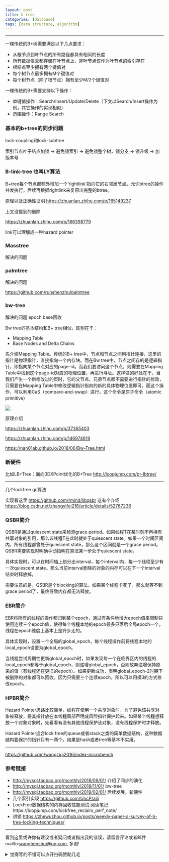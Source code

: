 ```yaml
---
layout: post
title: b-tree
categories: [database]
tags: [data structure, algorithm]
---
```



---



一棵传统的B+树需要满足以下几点要求：

- 从根节点到叶节点的所有路径都具有相同的长度
- 所有数据信息都存储在叶节点上，非叶节点仅作为叶节点的索引存在
- 根结点至少拥有两个键值对
- 每个树节点最多拥有M个键值对
- 每个树节点（除了根节点）拥有至少M/2个键值对

一棵传统的B+需要支持以下操作：

- 单键值操作：Search/Insert/Update/Delete（下文以Search/Insert操作为例，其它操作的实现相似）
- 范围操作：Range Search



### 基本的b+tree的同步问题

lock-coupling和lock-subtree

索引节点叶子结点加锁 -> 避免锁索引 -> 避免锁整个树，锁分支 -> 锁升级  -> 加版本号

### B-link-tree 也叫LY算法

B+tree每个节点都额外增加一个‘rightlink’指向它的右邻居节点。允许btree的操作并发执行，后续再根据rightlink来复原出完整的btree。

原理以及正确性证明 https://zhuanlan.zhihu.com/p/165149237

上文没提到的删除

https://zhuanlan.zhihu.com/p/166398779

link可以理解成一种hazard pointer



### Masstree

解决的问题



### palmtree

解决的问题

https://github.com/runshenzhu/palmtree

### bw-tree

解决的问题 epoch base回收



Bw tree的基本结构和B+ tree相似，区别在于：

- Mapping Table
- Base Nodes and Delta Chains

先介绍Mapping Table。传统的B+ tree中，节点和节点之间用指针连接，这里的指针是物理指针，直接指向一个内存块。而在Bw  tree中，节点之间存的是逻辑指针，即指向某个节点对应的page-id。而我们要访问这个节点，则需要在Mapping  Table中找到这个page-id对应的物理位置，再进行寻址。这样做的好处在于，当我们产生一个新修改过的页时，它的父节点、兄弟节点都不需要进行指针的修改，只需要在Mapping  Table中修改逻辑指针指向的新的具体物理位置即可。而这个操作，可以利用CaS（compare-and-swap）进行，这个命令是原子命令（atomic primitive）

![](https://nan01ab.github.io/assets/img/bwtree-arch.png)



原理介绍

https://zhuanlan.zhihu.com/p/37365403

https://zhuanlan.zhihu.com/p/146974619

https://nan01ab.github.io/2018/06/Bw-Tree.html

### 新硬件

比如LB+Tree：面向3DXPoint优化的B+Tree http://loopjump.com/pr-lbtree/

----

几个lockfree gc算法

实现看这里 https://github.com/rmind/libqsbr 这有个介绍 https://blog.csdn.net/zhangyifei216/article/details/52767236

### **QSBR简介**

QSBR是通过quiescent state来检测grace  period。如果线程T在某时刻不再持有共享对象的引用，那么该线程T在此时就处于quiescent  state。如果一个时间区间内，所有线程都曾处于quiescent state，那么这个区间就是一个grace  period。QSBR需要实现时明确手动指明在算法某一步处于quiescent state。

具体实现时，可以在时间轴上划分出interval，每个interval内，每一个线程至少有一次quiescent state。那么当前interval删除的对象的内存可以在下一个interval结束时释放掉。

需要注意的是，QSBR是个blocking的算法。如果某个线程卡死了，那么就等不到grace period了，最终导致内存都无法释放。

### **EBR简介**

EBR将所有的线程的操作都归到某个epoch，通过有条件地增大epoch值来限制只使用连续三个epoch值，使得每个线程本地的epoch最多只落后全局epoch一个，线程在epoch维度上基本上是齐步走的。

具体实现时，设置一个全局的global_epoch，每个线程操作前将线程本地的local_epoch设置为global_epoch。

当线程尝试周期性更新global_epoch时，如果发现每一个在临界区内的线程的local_epoch都等于global_epoch，则递增global_epoch，否则放弃递增保持原来的值（有线程还在更旧的epoch）。如果更新成功，表明global_epoch-2时期下被删除的对象都可以回收。因为只需要三个连续epoch，所以可以用模3的方式修改epoch。

### **HPBR简介**

Hazard Pointer思路比较简单，线程在使用一个共享对象时，为了避免该共享对象被释放，将其指针放在本线程局部声明成风险指针保护起来。如果某个线程想释放一个对象对象时，先看看有没有其他线程保护该对象，没有线程保护时才释放。

Hazard Pointer适合lock free的queue或者stack之类的简单数据结构，这种数据结构要保护的指针只有一两个。如果是hash或者tree等基本不实用。

---

https://github.com/wangziqi2016/index-microbench



### 参考链接 

- http://mysql.taobao.org/monthly/2018/09/01/ 介绍了同步的演化
- http://mysql.taobao.org/monthly/2018/11/01/ bw-tree
- http://mysql.taobao.org/monthly/2019/02/01/ 后续发展，新硬件
- 几个索引实现 https://github.com/UncP/aili
-  LockFree数据结构的内存回收性能测试 阅读笔记https://loopjump.com/lockfree_reclaim_perf_note/ 
-  讲锁 https://zhewuzhou.github.io/posts/weekly-paper-a-survey-of-b-tree-locking-techniques/

---

看到这里或许你有建议或者疑问或者指出我的错误，请留言评论或者邮件mailto:wanghenshui@qq.com, 多谢! 
<details>
<summary>觉得写的不错可以点开扫码赞助几毛</summary>
<img src="https://wanghenshui.github.io/assets/wepay.png" alt="微信转账">
</details>